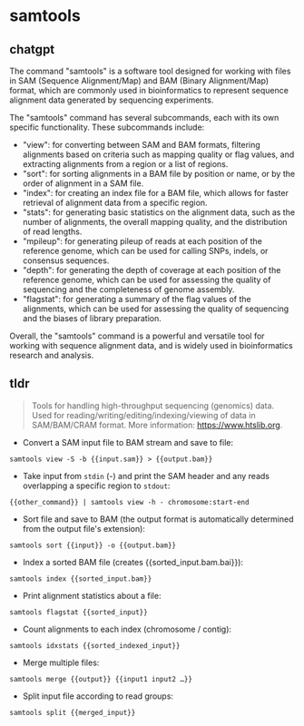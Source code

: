 # samtools 
## chatgpt 
The command "samtools" is a software tool designed for working with files in SAM (Sequence Alignment/Map) and BAM (Binary Alignment/Map) format, which are commonly used in bioinformatics to represent sequence alignment data generated by sequencing experiments.

The "samtools" command has several subcommands, each with its own specific functionality. These subcommands include:

- "view": for converting between SAM and BAM formats, filtering alignments based on criteria such as mapping quality or flag values, and extracting alignments from a region or a list of regions.
- "sort": for sorting alignments in a BAM file by position or name, or by the order of alignment in a SAM file.
- "index": for creating an index file for a BAM file, which allows for faster retrieval of alignment data from a specific region.
- "stats": for generating basic statistics on the alignment data, such as the number of alignments, the overall mapping quality, and the distribution of read lengths.
- "mpileup": for generating pileup of reads at each position of the reference genome, which can be used for calling SNPs, indels, or consensus sequences.
- "depth": for generating the depth of coverage at each position of the reference genome, which can be used for assessing the quality of sequencing and the completeness of genome assembly.
- "flagstat": for generating a summary of the flag values of the alignments, which can be used for assessing the quality of sequencing and the biases of library preparation.

Overall, the "samtools" command is a powerful and versatile tool for working with sequence alignment data, and is widely used in bioinformatics research and analysis. 

## tldr 
 
> Tools for handling high-throughput sequencing (genomics) data.
> Used for reading/writing/editing/indexing/viewing of data in SAM/BAM/CRAM format.
> More information: <https://www.htslib.org>.

- Convert a SAM input file to BAM stream and save to file:

`samtools view -S -b {{input.sam}} > {{output.bam}}`

- Take input from `stdin` (-) and print the SAM header and any reads overlapping a specific region to `stdout`:

`{{other_command}} | samtools view -h - chromosome:start-end`

- Sort file and save to BAM (the output format is automatically determined from the output file's extension):

`samtools sort {{input}} -o {{output.bam}}`

- Index a sorted BAM file (creates {{sorted_input.bam.bai}}):

`samtools index {{sorted_input.bam}}`

- Print alignment statistics about a file:

`samtools flagstat {{sorted_input}}`

- Count alignments to each index (chromosome / contig):

`samtools idxstats {{sorted_indexed_input}}`

- Merge multiple files:

`samtools merge {{output}} {{input1 input2 …}}`

- Split input file according to read groups:

`samtools split {{merged_input}}`
